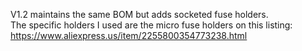 V1.2 maintains the same BOM but adds socketed fuse holders.\
The specific holders I used are the micro fuse holders on this listing:\
https://www.aliexpress.us/item/2255800354773238.html
